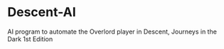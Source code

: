 # Descent-AI
AI program to automate the Overlord player in Descent, Journeys in the Dark 1st Edition

